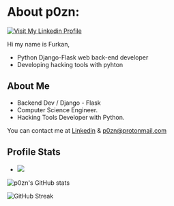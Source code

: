 # About p0zn:

[![Visit My Linkedin Profile](https://www.linkpicture.com/q/tubnail-p0zn1.jpg)](https://www.linkedin.com/in/p0zn/)

Hi my name is Furkan,

- Python Django-Flask web back-end developer 
- Developing hacking tools with pyhton

## About Me

- Backend Dev / Django - Flask
- Computer Science Engineer.
- Hacking Tools Developer with Python.


You can contact me at [Linkedin][df2] 
& p0zn@protonmail.com

## Profile Stats
- ![](https://komarev.com/ghpvc/?username=p0zn)

[//]: # 
   [df2]: <https://www.linkedin.com/in/p0zn/>

![p0zn's GitHub stats](https://github-readme-stats.vercel.app/api?username=p0zn&show_icons=true&theme=radical)

![GitHub Streak](https://github-readme-streak-stats.herokuapp.com/?user=p0zn&theme=dark)

